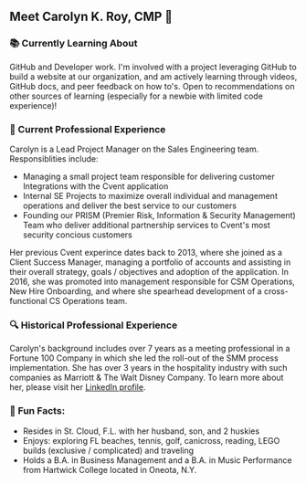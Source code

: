 ## Meet Carolyn K. Roy, CMP 👋

### :books: Currently Learning About

GitHub and Developer work. I'm involved with a project leveraging GitHub to build a website at our organization, and am actively learning through videos, GitHub docs, and peer feedback on how to's. Open to recommendations on other sources of learning (especially for a newbie with limited code experience)! 

### :briefcase: Current Professional Experience

Carolyn is a Lead Project Manager on the Sales Engineering team. Responsiblities include:
- Managing a small project team responsible for delivering customer Integrations with the Cvent application
- Internal SE Projects to maximize overall individual and management operations and deliver the best service to our customers
- Founding our PRISM (Premier Risk, Information & Security Management) Team who deliver additional partnership services to Cvent's most security concious customers

Her previous Cvent experince dates back to 2013, where she joined as a Client Success Manager, managing a portfolio of accounts and assisting in their overall strategy, goals / objectives and adoption of the application. In 2016, she was promoted into management responsible for CSM Operations, New Hire Onboarding, and where she spearhead development of a cross-functional CS Operations team.

### :mag: Historical Professional Experience

Carolyn's background includes over 7 years as a meeting professional in a Fortune 100 Company in which she led the roll-out of the SMM process implementation.
She has over 3 years in the hospitality industry with such companies as Marriott & The Walt Disney Company. 
To learn more about her, please visit her [LinkedIn profile](www.linkedin.com/pub/carolyn-roy-comp/12/8/367).

### :ocean: Fun Facts: 
- Resides in St. Cloud, F.L. with her husband, son, and 2 huskies
- Enjoys: exploring FL beaches, tennis, golf, canicross, reading, LEGO builds (exclusive / complicated) and traveling
- Holds a B.A. in Business Management and a B.A. in Music Performance from Hartwick College located in Oneota, N.Y. 

<!--
**CRoy-hub/CRoy-hub** is a ✨ _special_ ✨ repository because its `README.md` (this file) appears on your GitHub profile.
